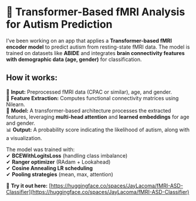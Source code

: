 # 🔬 **Transformer-Based fMRI Analysis for Autism Prediction**   

I’ve been working on an app that applies a **Transformer-based fMRI encoder model** to predict autism from resting-state fMRI data. The model is trained on datasets like **ABIDE** and integrates **brain connectivity features with demographic data (age, gender)** for classification.  

## **How it works:**  
📡 **Input:** Preprocessed fMRI data (CPAC or similar), age, and gender.  
🔗 **Feature Extraction:** Computes functional connectivity matrices using Nilearn.  
🧠 **Model:** A transformer-based architecture processes the extracted features, leveraging **multi-head attention** and **learned embeddings** for age and gender.  
📊 **Output:** A probability score indicating the likelihood of autism, along with a visualization.  

The model was trained with:  
✔ **BCEWithLogitsLoss** (handling class imbalance)  
✔ **Ranger optimizer** (RAdam + Lookahead)  
✔ **Cosine Annealing LR scheduling**  
✔ **Pooling strategies** (mean, max, attention)  

🔗 **Try it out here:** [https://huggingface.co/spaces/JayLacoma/fMRI-ASD-Classifier](https://huggingface.co/spaces/JayLacoma/fMRI-ASD-Classifier)  

